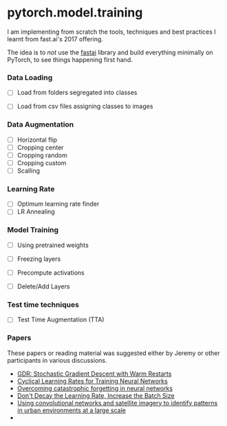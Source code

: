 # pytorch.model.training
I am implementing from scratch the tools, techniques and best practices I learnt from fast.ai's 2017 offering.

The idea is to _not_ use the [fastai](https://github.com/fastai/fastai/tree/master/fastai) library and build everything minimally on PyTorch, to see things happening first hand.


### Data Loading

- [ ] Load from folders segregated into classes
- [ ] Load from csv files assigning classes to images


### Data Augmentation

- [ ] Horizontal flip
- [ ] Cropping center
- [ ] Cropping random
- [ ] Cropping custom
- [ ] Scalling

### Learning Rate

- [ ] Optimum learning rate finder
- [ ] LR Annealing

### Model Training

- [ ] Using pretrained weights
- [ ] Freezing layers
- [ ] Precompute activations
- [ ] Delete/Add Layers


### Test time techniques

- [ ] Test Time Augmentation (TTA)


### Papers

These papers or reading material was suggested either by Jeremy or other participants in various discussions.

* [GDR: Stochastic Gradient Descent with Warm Restarts](https://arxiv.org/abs/1608.03983)
* [Cyclical Learning Rates for Training Neural Networks](https://arxiv.org/abs/1506.01186)
* [Overcoming catastrophic forgetting in neural networks](https://arxiv.org/abs/1612.00796)
* [Don't Decay the Learning Rate, Increase the Batch Size](https://arxiv.org/abs/1711.00489)
* [Using convolutional networks and satellite imagery to identify patterns in urban environments at a large scale](https://arxiv.org/abs/1704.02965)
* 
